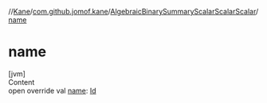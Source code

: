 //[Kane](../../index.md)/[com.github.jomof.kane](../index.md)/[AlgebraicBinarySummaryScalarScalarScalar](index.md)/[name](name.md)



# name  
[jvm]  
Content  
open override val [name](name.md): [Id](../../com.github.jomof.kane.impl/index.md#%5Bcom.github.jomof.kane.impl%2FId%2F%2F%2FPointingToDeclaration%2F%5D%2FClasslikes%2F-1222266375)  



